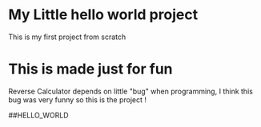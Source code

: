 # My Little hello world project

This is my first project from scratch

# This is made just for fun

Reverse Calculator depends on little "bug" when programming, I think this bug was very funny so this is the project !

##HELLO_WORLD
